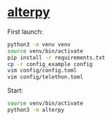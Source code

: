 # [alterpy](https://alterpy.t.me/)

First launch:

```sh
python3 -m venv venv
source venv/bin/activate
pip install -r requirements.txt
cp -r config_example config
vim config/config.toml
vim config/telethon.toml
```

Start:

```sh
source venv/bin/activate
python3 -m alterpy
```


